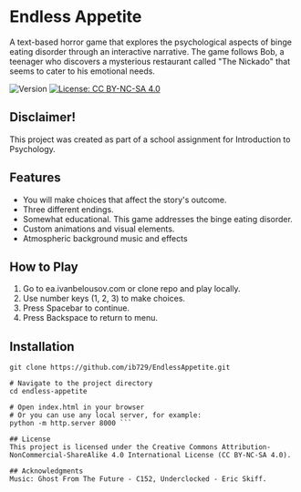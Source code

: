 # Endless Appetite

A text-based horror game that explores the psychological aspects of binge eating disorder through an interactive narrative. The game follows Bob, a teenager who discovers a mysterious restaurant called "The Nickado" that seems to cater to his emotional needs.

![Version](https://img.shields.io/badge/Version-1.0-blue)
[![License: CC BY-NC-SA 4.0](https://img.shields.io/badge/License-CC%20BY--NC--SA%204.0-lightgrey.svg)](https://creativecommons.org/licenses/by-nc-sa/4.0/)

## Disclaimer!
This project was created as part of a school assignment for Introduction to Psychology. 

## Features

- You will make choices that affect the story's outcome.
- Three different endings.
- Somewhat educational. This game addresses the binge eating disorder.
- Custom animations and visual elements.
- Atmospheric background music and effects

## How to Play

1. Go to ea.ivanbelousov.com or clone repo and play locally.
2. Use number keys (1, 2, 3) to make choices.
3. Press Spacebar to continue.
4. Press Backspace to return to menu.

## Installation

```# Clone the repository
git clone https://github.com/ib729/EndlessAppetite.git

# Navigate to the project directory
cd endless-appetite

# Open index.html in your browser
# Or you can use any local server, for example:
python -m http.server 8000 ```

## License
This project is licensed under the Creative Commons Attribution-NonCommercial-ShareAlike 4.0 International License (CC BY-NC-SA 4.0).

## Acknowledgments
Music: Ghost From The Future - C152, Underclocked - Eric Skiff.
